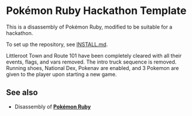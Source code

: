 # Pokémon Ruby Hackathon Template

This is a disassembly of Pokémon Ruby, modified to be suitable for a hackathon.

To set up the repository, see [INSTALL.md](INSTALL.md).

Littleroot Town and Route 101 have been completely cleared with all their events, flags, and vars removed. The intro truck sequence is removed. Running shoes, National Dex, Pokenav are enabled, and 3 Pokemon are given to the player upon starting a new game.

## See also

* Disassembly of [**Pokémon Ruby**][pokeruby]

[pokeruby]: https://github.com/pret/pokeruby
